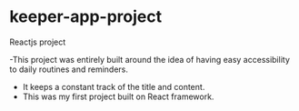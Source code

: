 # keeper-app-project

Reactjs project

-This project was entirely built around the idea of having easy accessibility to daily routines and reminders.
- It keeps a constant track of the title and content. 
- This was my first project built on React framework.
